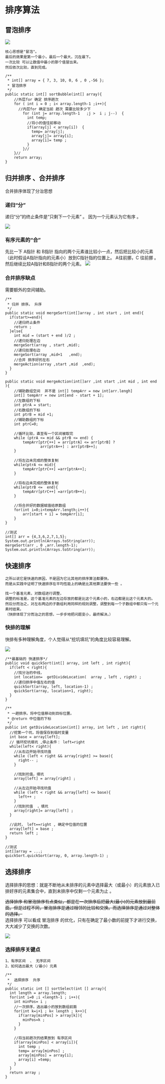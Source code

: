 # 排序算法
## 冒泡排序
![](https://gitee.com/hnyer/filesOfGitbook/raw/master/files/201802051441_osChina_%E5%86%92%E6%B3%A1%E6%8E%92%E5%BA%8F.gif)

```text
核心思想是"冒泡"。
最后的效果是第一个最小，最后一个最大，沉在最下。
一次比较 可以让数值中最小的那个值冒出来。 
然后依次比较，直到完成。

/**
 * int[] array = { 7, 3, 10, 0, 6 , 0 ,-56 };
 * 冒泡排序
 */
public static int[] sortBubble(int[] array){
    //外层for 确定 排序趟次
    for ( int i = 0 ; i< array.length-1 ;i++){
      //内层for 确定当前 趟次 需要比较多少下
        for (int j= array.length-1   ;j >  i ; j--)  {
          int temp;
          //将小的值往前移动
          if(array[j] < array[i])  {
            temp= array[j];
            array[j]= array[i];
            array[i]= temp ;
          }
        }//
    }//
    return array;
}
```


##  归并排序 、合并排序
合并排序体现了分治思想

### 递归“分”
递归“分”的终止条件是“只剩下一个元素” 。 因为一个元素认为它有序 。

![](https://gitee.com/hnyer/filesOfGitbook/raw/master/files/201803280933_osChina_合并排序.png)

### 有序元素的“合”
先比一下 A指针 和 B指针 指向的两个元素谁比较小一点，然后把比较小的元素（此时假设A指针指向的元素小）放到C指针指的位置上。   A往前挪，C 往前挪 。然后继续比较A指针和B指针的两个元素。
![](https://gitee.com/hnyer/filesOfGitbook/raw/master/files/201803280934_osChina_合并排序2.png)

### 合并排序缺点
需要额外的空间辅助。

```text
/**
 * 归并 排序。 升序
 */
public static void mergeSort(int[]array , int start , int end){
  if(start>=end){
    //递归终止条件
    return ;
  }else{
    int mid = (start + end )/2 ;
    //递归处理左边
    mergeSort(array , start ,mid);
    //递归处理右边
    mergeSort(array ,mid+1   ,end);
    //合并 排序好的左右
    mergeAction(array ,start ,mid  ,end);
  }
}

public static void mergeAction(int[]arr ,int start ,int mid , int end ){
	//辅助数组空间  并不是 int[] tempArr = new int[arr.lengh]
	int[] tempArr = new int[end - start + 1];
	//左数组的下标
	int ptrA = start;
	//右数组的下标
	int ptrB = mid +1;
	//辅助数组的下标
	int ptrC=0;

	//循环比较，直至有一个区间被取完
	while (ptrA <= mid && ptrB <= end) {
		tempArr[ptrC++] = arr[ptrA] <= arr[ptrB] ?
				arr[ptrA++] : arr[ptrB++];
	}

	//将左边未完成的整体复制
	while(ptrA <= mid){
		tempArr[ptrC++] =arr[ptrA++];
	}

	//将右边未完成的整体复制
	while(ptrB <=  end){
		tempArr[ptrC++] =arr[ptrB++];
	}

	//将合并好的数据赋值给原数组
	for(int i=0;i<tempArr.length;i++){
		arr[start + i] = tempArr[i];
	}
}

//测试
int[] arr = {4,3,6,2,7,1,5};
System.out.println(Arrays.toString(arr));
mergeSort(arr , 0 ,arr.length-1);
System.out.println(Arrays.toString(arr));
```

 

## 快速排序
```text
之所以说它是快速的原因，不是因为它比其他的排序算法都要快。
而是从实践中证明了快速排序在平均性能上的确是比其他算法要快一些 。

找一个基准元素，对数组进行调整，
调整的标准是，这个基准元素的左边存放的都是比这个元素小的，右边都是比这个元素大的。
然后分而治之，对左右两边的子数组利用同样的规则调整，调整到每一个子数组中都只有一个元素时结束。
（快排体现了分而治之的思想，一步步地把问题变小，最终解决。）
```

### 快排的理解
快排有多种理解角度，个人觉得从“挖坑填坑”的角度比较容易理解。

![](https://gitee.com/hnyer/filesOfGitbook/raw/master/files/201802061409_osChina_快速排序示意图.png)

```text
/**最基础的 快速排序*/
public void quickSort(int[] array, int left , int right){
  if(left < right){
    //找分治的中线，
    int location=  getDivideLocation(  array , left , right) ;
    //递归排序中值左右的值
    quickSort(array, left, location-1) ;
    quickSort(array, location+1, right);
  }
}

/**
 * 一趟排序。将中位值移动到目标位置。
 * @return 中位值的下标
 */
public int getDivideLocation(int[] array, int left , int right){
  //挖第一个坑，将值保存到临时变量
  int base = array[left];
  // 循环挖坑填坑 ,停止条件： left=right
  while(left< right){
    //从右边开始寻找坑值
    while (left < right && array[right] >= base){
      right-- ;
    }

    //找到坑值，填坑
    array[left] = array[right] ;

    //从左边开始寻找坑值
    while (left < right && array[left] <= base){
      left++ ;
    }
    //找到坑值  ，填坑
    array[right]= array[left] ;
  }

  //此时， left==right , 确定中位值的位置
  array[left] = base ;
  return left ;
}

//测试
int[]array = ...;
quickSort.quickSort(array, 0, array.length-1) ;
```



## 选择排序
选择排序的思想：就是不断地从未排序的元素中选择最大（或最小）的元素放入已排好序的元素集合中，直到未排序中仅剩一个元素为止 。

~~选择排序 和冒泡排序有点类似，都是在一次排序后把最大(最小)的元素放到最前面。但是过程不同，冒泡排序是通过相邻的比较和交换。而选择排序是通过对整体的选择。~~ <br>  选择排序 可以看成 冒泡排序 的优化，只有在确定了最小数的前提下才进行交换，大大减少了交换的次数。

![](https://gitee.com/hnyer/filesOfGitbook/raw/master/files/201803271522_osChina_选择排序.gif)

### 选择排序关键点
```text
1、有序区间  、 无序区间
2、如何选出最大（/最小）元素
```

```text
/**
 *  选择排序  升序
 */
public static int [] sortSelect(int [] array){
  int length = array.length;
  for(int i=0 ;i <length-1 ; i++){
    int minPos= i ;
    //一次排序，选出最小的放到数组前面
    for(int k=i+1 ; k< length ; k++){
      if(array[minPos] > array[k]){
        minPos=k ;
      }
    }

    //将当前趟次的结果放到 有序区间
    if(array[minPos] < array[i]){
      int temp ;
      temp= array[minPos] ;
      array[minPos] = array[i];
      array[i] =temp;
    }
  }
  return array ;
}
```
